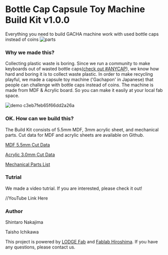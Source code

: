 # Bottle Cap Capsule Toy Machine Build Kit v1.0.0
Everything you need to build GACHA machine work with used bottle caps instead of coins
![parts](https://user-images.githubusercontent.com/63788611/150218749-03ed2ae6-004a-479d-aa21-2423bb9ea273.png)


### Why we made this?
Collecting plastic waste is boring. Since we run a community to make keyboards out of wasted bottle caps[(check out #ANYCAP](https://anycap.xyz/)), we know how hard and boring it is to collect waste plastic. In order to make recycling playful, we made a capsule toy machine ('Gachapon' in Japanese) that people can challenge with bottle caps instead of coins. The machine is made from MDF & Acrylic board. So you can make it easily at your local fab space.

![demo c3eb7feb65f66dd2a26a](https://user-images.githubusercontent.com/63788611/150025523-eafdf967-787a-4bf1-9df6-a1d305360005.gif)





### OK. How can we build this?
The Build Kit consists of 5.5mm MDF, 3mm acrylic sheet, and mechanical parts. Cut data for MDF and acrylic sheets are available on Github.

[MDF 5.5mm Cut Data](https://github.com/lodgefab/bottle-cap-gacha/blob/main/GACHA_MDF5.5mm.ai)

[Acrylic 3.0mm Cut Data](https://github.com/lodgefab/bottle-cap-gacha/blob/main/GACHA_Acrylic3mm.ai)

[Mechanical Parts List](https://docs.google.com/spreadsheets/d/1cDXzpXNec14m1KFo_bHg3_JA13f9ayJmwX-NvcRkl2E/edit?usp=sharing)



### Tutrial
We made a video tutrial. If you are interested, please check it out!

//YouTube Link Here

### Author

Shintaro Nakajima

Taisho Ichikawa

This project is powered by [LODGE Fab](https://lodge.yahoo.co.jp/) and [Fablab Hiroshima](http://www.fablabhiroshima.com/).
If you have any questions, please contact us.
